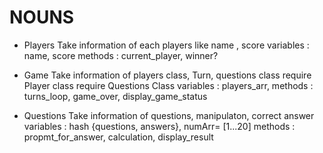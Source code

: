 # NOUNS

- Players
Take information of each players like name , score
variables : name, score
methods : current_player, winner?

- Game
Take information of players class, Turn, questions class
require Player class
require Questions Class
variables : players_arr,
methods : turns_loop, game_over, display_game_status

- Questions
Take information of questions, manipulaton, correct answer
variables : hash {questions, answers}, numArr= [1...20]
methods : propmt_for_answer, calculation, display_result

